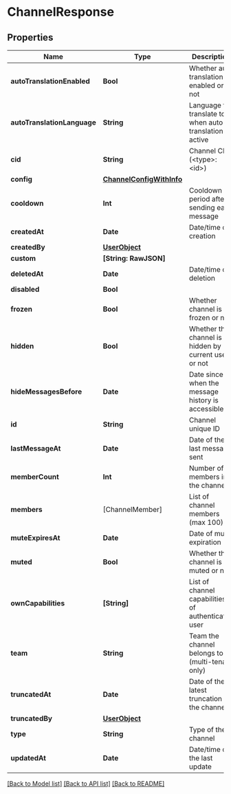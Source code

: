 # ChannelResponse

## Properties
Name | Type | Description | Notes
------------ | ------------- | ------------- | -------------
**autoTranslationEnabled** | **Bool** | Whether auto translation is enabled or not | [optional] 
**autoTranslationLanguage** | **String** | Language to translate to when auto translation is active | [optional] 
**cid** | **String** | Channel CID (&lt;type&gt;:&lt;id&gt;) | 
**config** | [**ChannelConfigWithInfo**](ChannelConfigWithInfo.md) |  | [optional] 
**cooldown** | **Int** | Cooldown period after sending each message | [optional] 
**createdAt** | **Date** | Date/time of creation | 
**createdBy** | [**UserObject**](UserObject.md) |  | [optional] 
**custom** | **[String: RawJSON]** |  | 
**deletedAt** | **Date** | Date/time of deletion | [optional] 
**disabled** | **Bool** |  | 
**frozen** | **Bool** | Whether channel is frozen or not | 
**hidden** | **Bool** | Whether this channel is hidden by current user or not | [optional] 
**hideMessagesBefore** | **Date** | Date since when the message history is accessible | [optional] 
**id** | **String** | Channel unique ID | 
**lastMessageAt** | **Date** | Date of the last message sent | [optional] 
**memberCount** | **Int** | Number of members in the channel | [optional] 
**members** | [ChannelMember] | List of channel members (max 100) | [optional] 
**muteExpiresAt** | **Date** | Date of mute expiration | [optional] 
**muted** | **Bool** | Whether this channel is muted or not | [optional] 
**ownCapabilities** | **[String]** | List of channel capabilities of authenticated user | [optional] 
**team** | **String** | Team the channel belongs to (multi-tenant only) | [optional] 
**truncatedAt** | **Date** | Date of the latest truncation of the channel | [optional] 
**truncatedBy** | [**UserObject**](UserObject.md) |  | [optional] 
**type** | **String** | Type of the channel | 
**updatedAt** | **Date** | Date/time of the last update | 

[[Back to Model list]](../README.md#documentation-for-models) [[Back to API list]](../README.md#documentation-for-api-endpoints) [[Back to README]](../README.md)


